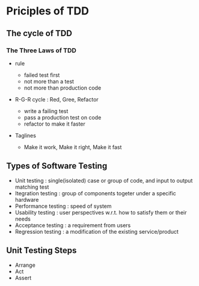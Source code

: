 # Priciples of TDD

## The cycle of TDD
### The Three Laws of TDD
- rule
  - failed test first
  - not more than a test
  - not more than production code
  
- R-G-R cycle : Red, Gree, Refactor
  - write a failing test
  - pass a production test on code
  - refactor to make it faster

- Taglines
  - Make it work, Make it right, Make it fast

## Types of Software Testing
- Unit testing : single(isolated) case or group of code, and input to output matching test
- Itegration testing : group of components togeter under a specific hardware
- Performance testing : speed of system
- Usability testing : user perspectives w.r.t. how to satisfy them or their needs
- Acceptance testing : a requirement from users
- Regression testing : a modification of the existing service/product

## Unit Testing Steps
- Arrange
- Act
- Assert

